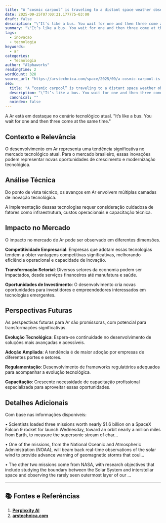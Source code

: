 ```yaml
---
title: "A “cosmic carpool” is traveling to a distant space weather observation post"
date: 2025-09-25T07:00:21.177775-03:00
draft: false
description: "\"It’s like a bus. You wait for one and then three come at the same time.\""
summary: "\"It’s like a bus. You wait for one and then three come at the same time.\""
tags:
  - inovacao
  - tecnologia
keywords:
  - ar
categories:
  - Tecnologia
author: "Alphaworks"
readingTime: 2
wordCount: 328
source_url: "https://arstechnica.com/space/2025/09/a-cosmic-carpool-is-traveling-to-a-distant-space-weather-observation-post/"
seo:
  title: "A “cosmic carpool” is traveling to a distant space weather observation post"
  description: "\"It’s like a bus. You wait for one and then three come at the same time.\""
  canonical: ""
  noindex: false
---
```


A Ar está em destaque no cenário tecnológico atual. "It’s like a bus. You wait for one and then three come at the same time."

## Contexto e Relevância

O desenvolvimento em Ar representa uma tendência significativa no mercado tecnológico atual. Para o mercado brasileiro, essas inovações podem representar novas oportunidades de crescimento e modernização tecnológica.
## Análise Técnica

Do ponto de vista técnico, os avanços em Ar envolvem múltiplas camadas de inovação tecnológica.



A implementação dessas tecnologias requer consideração cuidadosa de fatores como infraestrutura, custos operacionais e capacitação técnica.
## Impacto no Mercado

O impacto no mercado de Ar pode ser observado em diferentes dimensões.

**Competitividade Empresarial**: Empresas que adotam essas tecnologias tendem a obter vantagens competitivas significativas, melhorando eficiência operacional e capacidade de inovação.

**Transformação Setorial**: Diversos setores da economia podem ser impactados, desde serviços financeiros até manufatura e saúde.

**Oportunidades de Investimento**: O desenvolvimento cria novas oportunidades para investidores e empreendedores interessados em tecnologias emergentes.


## Perspectivas Futuras

As perspectivas futuras para Ar são promissoras, com potencial para transformações significativas.

**Evolução Tecnológica**: Espera-se continuidade no desenvolvimento de soluções mais avançadas e acessíveis.

**Adoção Ampliada**: A tendência é de maior adoção por empresas de diferentes portes e setores.

**Regulamentação**: Desenvolvimento de frameworks regulatórios adequados para acompanhar a evolução tecnológica.

**Capacitação**: Crescente necessidade de capacitação profissional especializada para aproveitar essas oportunidades.
## Detalhes Adicionais

Com base nas informações disponíveis:

• Scientists loaded three missions worth nearly $1.6 billion on a SpaceX Falcon 9 rocket for launch Wednesday, toward an orbit nearly a million miles from Earth, to measure the supersonic stream of char...

• One of the missions, from the National Oceanic and Atmospheric Administration (NOAA), will beam back real-time observations of the solar wind to provide advance warning of geomagnetic storms that coul...

• The other two missions come from NASA, with research objectives that include studying the boundary between the Solar System and interstellar space and observing the rarely seen outermost layer of our ...



---

## 📚 Fontes e Referências

1. **[Perplexity AI](https://www.perplexity.ai/)**
2. **[arstechnica.com](https://arstechnica.com/space/2025/09/a-cosmic-carpool-is-traveling-to-a-distant-space-weather-observation-post/)**

